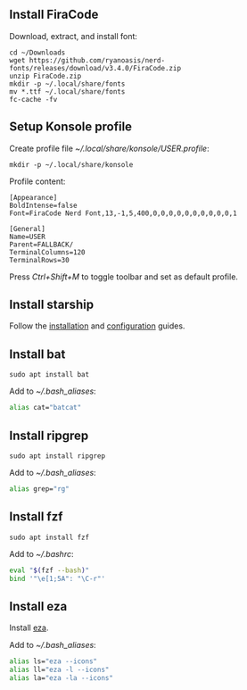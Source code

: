 ## Install FiraCode

Download, extract, and install font:
```shell
cd ~/Downloads
wget https://github.com/ryanoasis/nerd-fonts/releases/download/v3.4.0/FiraCode.zip
unzip FiraCode.zip
mkdir -p ~/.local/share/fonts
mv *.ttf ~/.local/share/fonts
fc-cache -fv
```

## Setup Konsole profile

Create profile file *~/.local/share/konsole/USER.profile*:
```shell
mkdir -p ~/.local/share/konsole
```

Profile content:
```profile
[Appearance]
BoldIntense=false
Font=FiraCode Nerd Font,13,-1,5,400,0,0,0,0,0,0,0,0,0,0,1

[General]
Name=USER
Parent=FALLBACK/
TerminalColumns=120
TerminalRows=30
```

Press *Ctrl+Shift+M* to toggle toolbar and set as default profile.

## Install starship

Follow the [installation](https://starship.rs/guide/) and [configuration](https://starship.rs/config/) guides.

## Install bat

```shell
sudo apt install bat
```

Add to *~/.bash_aliases*:
```bash
alias cat="batcat"
```

## Install ripgrep

```shell
sudo apt install ripgrep
```

Add to *~/.bash_aliases*:
```bash
alias grep="rg"
```

## Install fzf

```shell
sudo apt install fzf
```

Add to *~/.bashrc*:
```bash
eval "$(fzf --bash)"
bind '"\e[1;5A": "\C-r"'
```

## Install eza

Install [eza](https://eza.rocks/#debian-and-ubuntu).

Add to *~/.bash_aliases*:
```bash
alias ls="eza --icons"
alias ll="eza -l --icons"
alias la="eza -la --icons"
```
